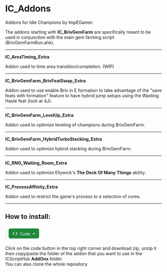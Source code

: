 # IC_Addons
Addons for Idle Champions by ImpEGamer.

The addons starting with **IC_BrivGemFarm** are specifically meant to be used in conjunction with the main gem farming script (BrivGemFarmRun.ahk).

___

**IC_AreaTiming_Extra**

Addon used to time area transition/completion. (WIP)

___

**IC_BrivGemFarm_BrivFeatSwap_Extra**

Addon used to use enable Briv in E formation to take advantage of the "save feats with formation" feature to have hybrid jump setups using the Wasting Haste feat (lock at 4J).

___

**IC_BrivGemFarm_LevelUp_Extra**

Addon used to optimize leveling of champions during BrivGemFarm.

___

**IC_BrivGemFarm_HybridTurboStacking_Extra**

Addon used to optimize hybrid stacking during BrivGemFarm.

___

**IC_RNG_Waiting_Room_Extra**

Addon used to optimize Ellywick's **The Deck Of Many Things** ability.

___

**IC_ProcessAffinity_Extra**

Addon used to restrict the game's process to a selection of cores.

___

## How to install:

<picture>
  <img alt="Image Alt Text" src="download_code.png">
</picture>

Click on the code button in the top right corner and download zip, unzip it then copy/paste the folder
of the addon that you want to use in the ICScriptHub **AddOns** folder.  
You can also clone the whole repository.